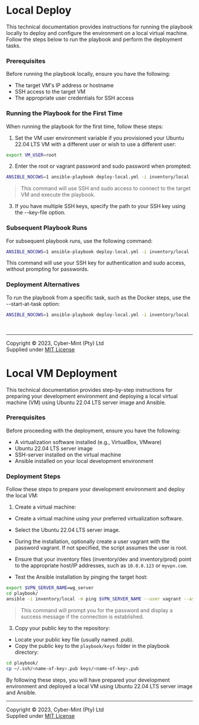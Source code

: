 # Local Deploy

This technical documentation provides instructions for running the playbook locally to deploy and configure the environment on a local virtual machine. Follow the steps below to run the playbook and perform the deployment tasks.

### Prerequisites

Before running the playbook locally, ensure you have the following:

- The target VM's IP address or hostname
- SSH access to the target VM
- The appropriate user credentials for SSH access

### Running the Playbook for the First Time

When running the playbook for the first time, follow these steps:

1. Set the VM user environment variable if you provisioned your Ubuntu 22.04 LTS VM with a different user or wish to use a different user:

```bash
export VM_USER=root
```

2. Enter the root or vagrant password and sudo password when prompted:

```bash
ANSIBLE_NOCOWS=1 ansible-playbook deploy-local.yml -i inventory/local -u $VM_USER --ask-pass --ask-become-pass
```

> This command will use SSH and sudo access to connect to the target VM and execute the playbook.

3. If you have multiple SSH keys, specify the path to your SSH key using the --key-file option.

### Subsequent Playbook Runs

For subsequent playbook runs, use the following command:

```bash
ANSIBLE_NOCOWS=1 ansible-playbook deploy-local.yml -i inventory/local -u vagrant
```

This command will use your SSH key for authentication and sudo access, without prompting for passwords.

### Deployment Alternatives

To run the playbook from a specific task, such as the Docker steps, use the --start-at-task option:

```bash
ANSIBLE_NOCOWS=1 ansible-playbook deploy-local.yml -i inventory/local -u vagrant --start-at-task="docker"
```

<br>

---
Copyright &copy; 2023, Cyber-Mint (Pty) Ltd<br>
Supplied under [MIT License](../LICENSE)


# Local VM Deployment

This technical documentation provides step-by-step instructions for preparing your development environment
and deploying a local virtual machine (VM) using Ubuntu 22.04 LTS server image and Ansible.

### Prerequisites

Before proceeding with the deployment, ensure you have the following:

- A virtualization software installed (e.g., VirtualBox, VMware)
- Ubuntu 22.04 LTS server image
- SSH-server installed on the virtual machine
- Ansible installed on your local development environment

### Deployment Steps

Follow these steps to prepare your development environment and deploy the local VM:

1. Create a virtual machine:

- Create a virtual machine using your preferred virtualization software.
- Select the Ubuntu 22.04 LTS server image.
- During the installation, optionally create a user vagrant with the password vagrant. If not specified, the script
  assumes the user is root.


- Ensure that your inventory files (inventory/dev and inventory/prod) point to the appropriate host/IP addresses, such as
`10.0.0.123` or `myvpn.com`.
- Test the Ansible installation by pinging the target host:

```bash
export $VPN_SERVER_NAME=wg_server
cd playbook/
ansible -i inventory/local -m ping $VPN_SERVER_NAME --user vagrant --ask-pass
```
> This command will prompt you for the password and display a success message if the connection is established.

3. Copy your public key to the repository:
- Locate your public key file (usually named <name-of-key>.pub).
- Copy the public key to the `playbook/keys` folder in the playbook directory:
```bash
cd playbook/
cp ~/.ssh/<name-of-key>.pub keys/<name-of-key>.pub
```

By following these steps, you will have prepared your development environment and deployed a local VM using Ubuntu 22.04
LTS server image and Ansible.

---
Copyright &copy; 2023, Cyber-Mint (Pty) Ltd<br>
Supplied under [MIT License](../LICENSE)
